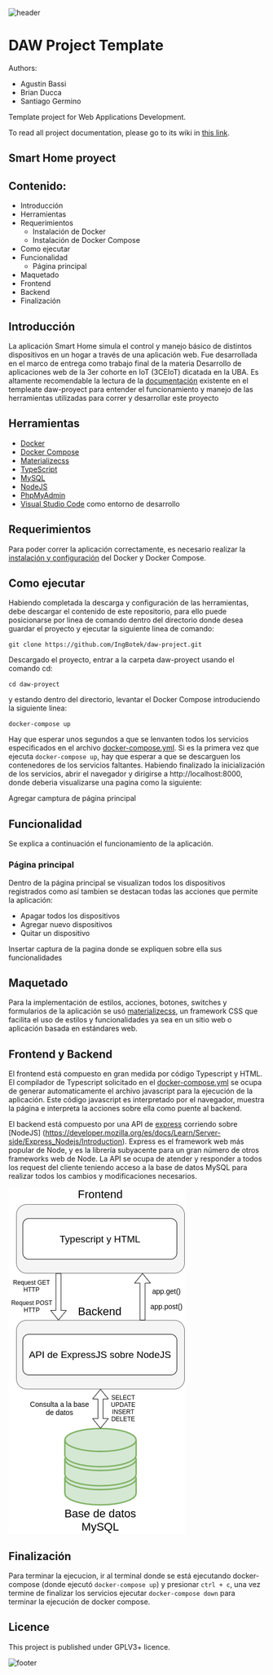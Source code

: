 ![header](doc/header.png)

# DAW Project Template

Authors:

* Agustin Bassi
* Brian Ducca
* Santiago Germino

Template project for Web Applications Development.

To read all project documentation, please go to its wiki in [this link](https://github.com/ce-iot/daw-project-template/wiki).

## Smart Home proyect

## Contenido:

* Introducción
* Herramientas
* Requerimientos
  * Instalación de Docker
  * Instalación de Docker Compose
* Como ejecutar
* Funcionalidad
  * Página principal
* Maquetado
* Frontend
* Backend
* Finalización

## Introducción

La aplicación Smart Home simula el control y manejo básico de distintos dispositivos en un hogar a través de una aplicación web. Fue desarrollada en el marco de entrega como trabajo final de la materia Desarrollo de aplicaciones web de la 3er cohorte en IoT (3CEIoT) dicatada en la UBA. 
Es altamente recomendable la lectura de la [documentación](https://github.com/ce-iot/daw-project-template/wiki) existente en el templeate daw-proyect para entender el funcionamiento y manejo de las herramientas utilizadas para correr y desarrollar este proyecto 

## Herramientas

* [Docker](https://www.docker.com/why-docker)
* [Docker Compose](https://docs.docker.com/compose/)
* [Materializecss](https://materializecss.com/)
* [TypeScript](https://github.com/ce-iot/daw-project-template/wiki/Typescript)
* [MySQL](https://github.com/ce-iot/daw-project-template/wiki/MySQL)
* [NodeJS](https://github.com/ce-iot/daw-project-template/wiki/NodeJS)
* [PhpMyAdmin](https://github.com/ce-iot/daw-project-template/wiki/PhpMyAdmin)
* [Visual Studio Code](https://code.visualstudio.com/) como entorno de desarrollo

## Requerimientos

Para poder correr la aplicación correctamente, es necesario realizar la [instalación y configuración](https://github.com/IngBotek/daw-project/blob/master/doc/Instalaci%C3%B3nDocker.pdf) del Docker y Docker Compose.

## Como ejecutar

Habiendo completada la descarga y configuración de las herramientas, debe descargar el contenido de este repositorio, para ello puede posicionarse por linea de comando dentro del directorio donde desea guardar el proyecto y ejecutar la siguiente linea de comando:
```
git clone https://github.com/IngBotek/daw-project.git
```
Descargado el proyecto, entrar a la carpeta daw-proyect usando el comando cd:
```
cd daw-proyect
```
y estando dentro del directorio, levantar el Docker Compose introduciendo la siguiente linea:
```
docker-compose up
```
Hay que esperar unos segundos a que se lenvanten todos los servicios especificados en el archivo [docker-compose.yml](https://github.com/IngBotek/daw-project/blob/master/docker-compose.yml). Si es la primera vez que ejecuta `docker-compose up`, hay que esperar a que se descarguen los contenedores de los servicios faltantes. Habiendo finalizado la inicialización de los servicios, abrir el navegador y dirigirse a http://localhost:8000, donde deberia visualizarse una pagina como la siguiente: 

Agregar camptura de página principal


## Funcionalidad

Se explica a continuación el funcionamiento de la aplicación.

### Página principal

Dentro de la página principal se visualizan todos los dispositivos registrados como así tambien se destacan todas las acciones que permite la aplicación:
* Apagar todos los dispositivos
* Agregar nuevo dispositivos
* Quitar un dispositivo

Insertar captura de la pagina donde se expliquen sobre ella sus funcionalidades

## Maquetado
Para la implementación de estilos, acciones, botones, switches y formularios de la aplicación se usó [materializecss](https://materializecss.com/), un framework CSS que facilita el uso de estilos y funcionalidades ya sea en un sitio web o aplicación basada en estándares web.

## Frontend y Backend
El frontend está compuesto en gran medida por código Typescript y HTML. El compilador de Typescript solicitado en el [docker-compose.yml](https://github.com/IngBotek/daw-project/blob/master/docker-compose.yml) se ocupa de generar automaticamente el archivo javascript para la ejecución de la aplicación. Este código javascript es interpretado por el navegador, muestra la página e interpreta la acciones sobre ella como puente al backend.

El backend está compuesto por una API de [express](https://developer.mozilla.org/es/docs/Learn/Server-side/Express_Nodejs/Introduction) corriendo sobre [NodeJS] (https://developer.mozilla.org/es/docs/Learn/Server-side/Express_Nodejs/Introduction). Express es el framework web más popular de Node, y es la librería subyacente para un gran número de otros frameworks web de Node. La API se ocupa de atender y responder a todos los request del cliente teniendo acceso a la base de datos MySQL para realizar todos los cambios y modificaciones necesarios. 

![Diagrama en bloques](doc/DiagramaFrontBack.png)

## Finalización
Para terminar la ejecucion, ir al terminal donde se está ejecutando docker-compose (donde ejecutó `docker-compose up`) y presionar `ctrl + c`, una vez termine de finalizar los servicios ejecutar `docker-compose down` para terminar la ejecución de docker compose.

## Licence

This project is published under GPLV3+ licence.

![footer](doc/footer.png)
